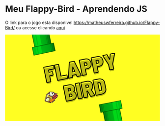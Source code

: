 # Meu Flappy-Bird - Aprendendo JS 
O link para o jogo esta disponivel https://matheuswferreira.github.io/Flappy-Bird/ ou acesse clicando [aqui](https://matheuswferreira.github.io/Flappy-Bird/)

<img src="/img/Flappy-Bird.png" alt="Flappy Bird"/> 
